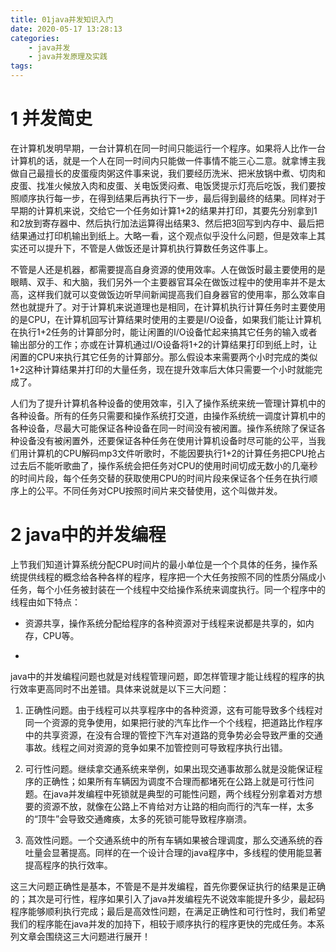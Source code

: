```yaml
---
title: 01java并发知识入门
date: 2020-05-17 13:28:13
categories:
    - java并发
    - java并发原理及实践
tags:
---
```



# 1 并发简史

在计算机发明早期，一台计算机在同一时间只能运行一个程序。如果将人比作一台计算机的话，就是一个人在同一时间内只能做一件事情不能三心二意。就拿博主我做自己最擅长的皮蛋瘦肉粥这件事来说，我们要经历洗米、把米放锅中煮、切肉和皮蛋、找准火候放入肉和皮蛋、关电饭煲闷煮、电饭煲提示灯亮后吃饭，我们要按照顺序执行每一步，在得到结果后再执行下一步，最后得到最终的结果。同样对于早期的计算机来说，交给它一个任务如计算1+2的结果并打印，其要先分别拿到1和2放到寄存器中、然后执行加法运算得出结果3、然后把3回写到内存中、最后把结果通过打印机输出到纸上。大略一看，这个观点似乎没什么问题，但是效率上其实还可以提升下，不管是人做饭还是计算机执行算数任务这件事上。

不管是人还是机器，都需要提高自身资源的使用效率。人在做饭时最主要使用的是眼睛、双手、和大脑，我们另外一个主要器官耳朵在做饭过程中的使用率并不是太高，这样我们就可以变做饭边听早间新闻提高我们自身器官的使用率，那么效率自然也就提升了。对于计算机来说道理也是相同，在计算机执行计算任务时主要使用的是CPU，在计算机回写计算结果时使用的主要是I/O设备，如果我们能让计算机在执行1+2任务的计算部分时，能让闲置的I/O设备忙起来搞其它任务的输入或者输出部分的工作；亦或在计算机通过I/O设备将1+2的计算结果打印到纸上时，让闲置的CPU来执行其它任务的计算部分。那么假设本来需要两个小时完成的类似1+2这种计算结果并打印的大量任务，现在提升效率后大体只需要一个小时就能完成了。

人们为了提升计算机各种设备的使用效率，引入了操作系统来统一管理计算机中的各种设备。所有的任务只需要和操作系统打交道，由操作系统统一调度计算机中的各种设备，尽最大可能保证各种设备在同一时间没有被闲置。操作系统除了保证各种设备没有被闲置外，还要保证各种任务在使用计算机设备时尽可能的公平，当我们用计算机的CPU解码mp3文件听歌时，不能因要执行1+2的计算任务把CPU抢占过去后不能听歌曲了，操作系统会把任务对CPU的使用时间切成无数小的几毫秒的时间片段，每个任务交替的获取使用CPU的时间片段来保证各个任务在执行顺序上的公平。不同任务对CPU按照时间片来交替使用，这个叫做并发。

# 2 java中的并发编程

上节我们知道计算系统分配CPU时间片的最小单位是一个个具体的任务，操作系统提供线程的概念给各种各样的程序，程序把一个大任务按照不同的性质分隔成小任务，每个小任务被封装在一个线程中交给操作系统来调度执行。同一个程序中的线程由如下特点：

+ 资源共享，操作系统分配给程序的各种资源对于线程来说都是共享的，如内存，CPU等。

+ 

java中的并发编程问题也就是对线程管理问题，即怎样管理才能让线程的程序的执行效率更高同时不出差错。具体来说就是以下三大问题：

1. 正确性问题。由于线程可以共享程序中的各种资源，这有可能导致多个线程对同一个资源的竞争使用，如果把行驶的汽车比作一个个线程，把道路比作程序中的共享资源，在没有合理的管控下汽车对道路的竞争势必会导致严重的交通事故。线程之间对资源的竞争如果不加管控则可导致程序执行出错。

2. 可行性问题。继续拿交通系统来举例，如果出现交通事故那么就是没能保证程序的正确性；如果所有车辆因为调度不合理而都堵死在公路上就是可行性问题。在java并发编程中死锁就是典型的可能性问题，两个线程分别拿着对方想要的资源不放，就像在公路上不肯给对方让路的相向而行的汽车一样，太多的“顶牛”会导致交通瘫痪，太多的死锁可能导致程序崩溃。

3. 高效性问题。一个交通系统中的所有车辆如果被合理调度，那么交通系统的吞吐量会显著提高。同样的在一个设计合理的java程序中，多线程的使用能显著提高程序的执行效率。

这三大问题正确性是基本，不管是不是并发编程，首先你要保证执行的结果是正确的；其次是可行性，程序如果引入了java并发编程先不说效率能提升多少，最起码程序能够顺利执行完成；最后是高效性问题，在满足正确性和可行性时，我们希望我们的程序能在java并发的加持下，相较于顺序执行的程序更快的完成任务。本系列文章会围绕这三大问题进行展开！







